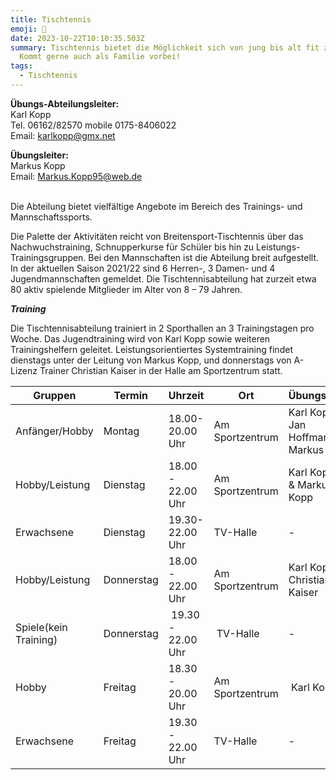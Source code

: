 ```yaml
---
title: Tischtennis
emoji: 🏓
date: 2023-10-22T10:10:35.503Z
summary: Tischtennis bietet die Möglichkeit sich von jung bis alt fit zu halten.
  Kommt gerne auch als Familie vorbei!
tags:
  - Tischtennis
---
```

**Übungs-Abteilungsleiter:** \
Karl Kopp\
Tel. 06162/82570 mobile 0175-8406022 \
E﻿mail: [karlkopp@gmx.net](mailto:karlkopp@gmx.net)

**Ü﻿bungsleiter:**\
M﻿arkus Kopp\
E﻿mail: Markus.Kopp95@web.de

\
Die Abteilung bietet vielfältige Angebote im Bereich des Trainings- und Mannschaftssports.

Die Palette der Aktivitäten reicht von Breitensport-Tischtennis über das Nachwuchstraining, Schnupperkurse für Schüler bis hin zu Leistungs-Trainingsgruppen. Bei den Mannschaften ist die Abteilung breit aufgestellt. In der aktuellen Saison 2021/22 sind 6 Herren-, 3 Damen- und 4 Jugendmannschaften gemeldet. Die Tischtennisabteilung hat zurzeit etwa 80 aktiv spielende Mitglieder im Alter von 8 – 79 Jahren.

***Training***

Die Tischtennisabteilung trainiert in 2 Sporthallen an 3 Trainingstagen pro Woche. Das Jugendtraining wird von Karl Kopp sowie weiteren Trainingshelfern geleitet. Leistungsorientiertes Systemtraining findet dienstags unter der Leitung von Markus Kopp, und donnerstags von A-Lizenz Trainer Christian Kaiser in der Halle am Sportzentrum statt.



| **Gruppen**            | **Termin** | **Uhrzeit**        | **Ort**         | **Übungsleiter**                       |
| ---------------------- | ---------- | ------------------ | --------------- | -------------------------------------- |
| A﻿nfänger/H﻿obby       | Montag     | 1﻿8.00-20.00 Uhr   | Am Sportzentrum | Karl Kopp & Jan Hoffmann & Markus Kopp |
| H﻿obby/Leistung        | Dienstag   | 18.00 - 22.00 Uhr  | Am Sportzentrum | Karl Kopp & Markus Kopp                |
| E﻿rwachsene            | D﻿ienstag  | 1﻿9.30-22.00 Uhr   | TV-Halle        | \-                                     |
| Hobby/Leistung         | Donnerstag | 18.00 - 22.00 Uhr  | Am Sportzentrum | Karl Kopp  & Christian Kaiser          |
| S﻿piele(kein Training) | Donnerstag |  19.30 - 22.00 Uhr |  TV-Halle       | \-﻿                                    |
| H﻿obby                 | Freitag    | 18.30 - 20.00 Uhr  | Am Sportzentrum |  Karl Kopp                             |
| E﻿rwachsene            | Freitag    | 19.30 - 22.00 Uhr  | TV-Halle        | \-                                     |